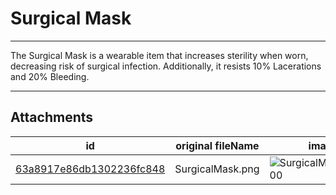 # Surgical Mask

 

---

The Surgical Mask is a wearable item that increases sterility when worn, decreasing risk of surgical infection. Additionally, it resists 10% Lacerations and 20% Bleeding.

---

## Attachments

id | original fileName | image
---|---|---
[63a8917e86db1302236fc848](63a8917e86db1302236fc848.png) | SurgicalMask.png | ![SurgicalMask.png\|200](63a8917e86db1302236fc848.png)